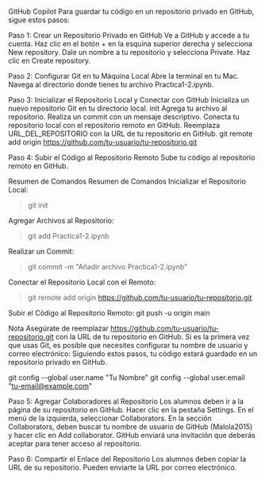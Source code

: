 GitHub Copilot
Para guardar tu código en un repositorio privado en GitHub, sigue estos pasos:

Paso 1: Crear un Repositorio Privado en GitHub
Ve a GitHub y accede a tu cuenta.
Haz clic en el botón + en la esquina superior derecha y selecciona New repository.
Dale un nombre a tu repositorio y selecciona Private.
Haz clic en Create repository.


Paso 2: Configurar Git en tu Máquina Local
Abre la terminal en tu Mac.
Navega al directorio donde tienes tu archivo Practica1-2.ipynb.


Paso 3: Inicializar el Repositorio Local y Conectar con GitHub
Inicializa un nuevo repositorio Git en tu directorio local.
init
Agrega tu archivo al repositorio.
Realiza un commit con un mensaje descriptivo.
Conecta tu repositorio local con el repositorio remoto en GitHub. Reemplaza URL_DEL_REPOSITORIO con la URL de tu repositorio en GitHub.
git remote add origin https://github.com/tu-usuario/tu-repositorio.git


Paso 4: Subir el Código al Repositorio Remoto
Sube tu código al repositorio remoto en GitHub.

Resumen de Comandos
Resumen de Comandos
Inicializar el Repositorio Local: 

>git init

Agregar Archivos al Repositorio:

>git add Practica1-2.ipynb

Realizar un Commit:
> git commit -m "Añadir archivo Practica1-2.ipynb"

Conectar el Repositorio Local con el Remoto:

> git remote add origin https://github.com/tu-usuario/tu-repositorio.git

Subir el Código al Repositorio Remoto:
git push -u origin main


Nota
Asegúrate de reemplazar https://github.com/tu-usuario/tu-repositorio.git con la URL de tu repositorio en GitHub.
Si es la primera vez que usas Git, es posible que necesites configurar tu nombre de usuario y correo electrónico:
Siguiendo estos pasos, tu código estará guardado en un repositorio privado en GitHub.

git config --global user.name "Tu Nombre"
git config --global user.email "tu-email@example.com"


Paso 5: Agregar Colaboradores al Repositorio
Los alumnos deben ir a la página de su repositorio en GitHub.
Hacer clic en la pestaña Settings.
En el menú de la izquierda, seleccionar Collaborators.
En la sección Collaborators, deben buscar tu nombre de usuario de GitHub (Malola2015) y hacer clic en Add collaborator.
GitHub enviará una invitación que deberás aceptar para tener acceso al repositorio.


Paso 6: Compartir el Enlace del Repositorio
Los alumnos deben copiar la URL de su repositorio.
Pueden enviarte la URL por correo electrónico.